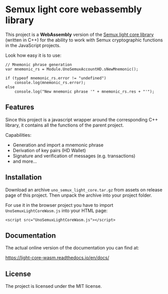 Semux light core webassembly library
====================================

This project is a **WebAssembly** version of the [Semux light core library](https://github.com/uno-labs/semux-light-core) 
(written in C++) for the ability to work with Semux cryptographic functions in the JavaScript projects.

Look how easy it is to use:

    // Mnemonic phrase generation
    var mnemonic_rs = Module.UnoSemuxAccountHD.sNewMnemonic();

    if (typeof mnemonic_rs.error != "undefined")
        console.log(mnemonic_rs.error);
    else
        console.log("New mnemonic phrase '" + mnemonic_rs.res + "'");


Features
--------

Since this project is a javascript wrapper around the corresponding C++ library, 
it contains all the functions of the parent project.

Capabilities:

- Generation and import a mnemonic phrase
- Derivation of key pairs (HD Wallet)
- Signature and verification of messages (e.g. transactions)
- and more...


Installation
------------

Download an archive `uno_semux_light_core.tar.gz` from assets on release page of this project.
Then unpack the archive into your project folder.

For use it in the browser project you have to import `UnoSemuxLightCoreWasm.js` into your HTML page: 

    <script src="UnoSemuxLightCoreWasm.js"></script>

Documentation
-------------

The actual online version of the documentation you can find at:

https://light-core-wasm.readthedocs.io/en/docs/

License
-------

The project is licensed under the MIT license.

